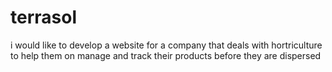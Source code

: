# terrasol
i would like to develop a website for a company that deals with hortriculture to help them on manage and track their products before they are dispersed
